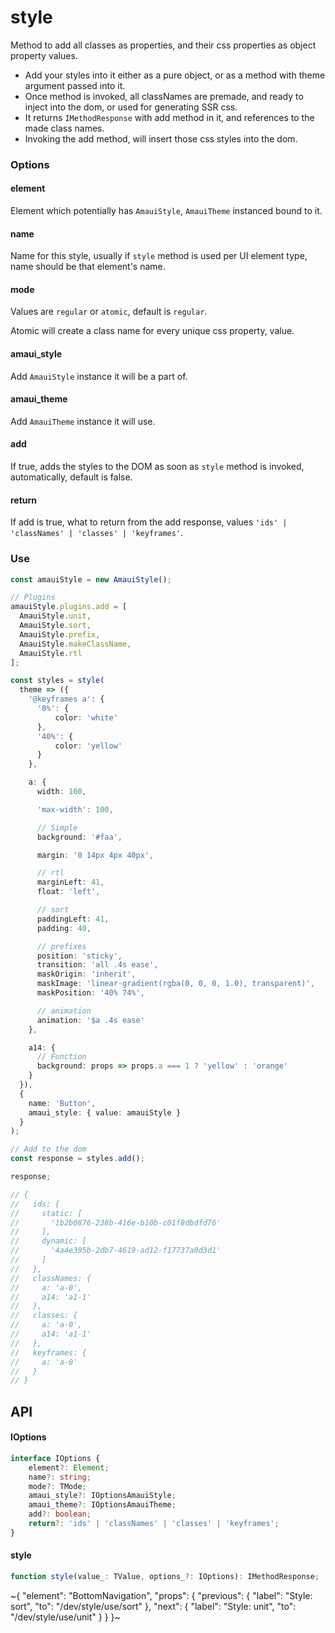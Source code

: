 
# style

Method to add all classes as properties, and their css properties as object property values.

- Add your styles into it either as a pure object, or as a method with theme argument passed into it.
- Once method is invoked, all classNames are premade, and ready to inject into the dom, or used for generating SSR css.
- It returns `IMethodResponse` with add method in it, and references to the made class names.
- Invoking the add method, will insert those css styles into the dom.

### Options

#### element

Element which potentially has `AmauiStyle`, `AmauiTheme` instanced bound to it.

#### name

Name for this style, usually if `style` method is used per UI element type, name should be that element's name.

#### mode

Values are `regular` or `atomic`, default is `regular`.

Atomic will create a class name for every unique css property, value.

#### amaui\_style

Add `AmauiStyle` instance it will be a part of.

#### amaui\_theme

Add `AmauiTheme` instance it will use.

#### add

If true, adds the styles to the DOM as soon as `style` method is invoked, automatically, default is false.

#### return

If add is true, what to return from the add response, values `'ids' | 'classNames' | 'classes' | 'keyframes'`.

### Use

```ts
const amauiStyle = new AmauiStyle();

// Plugins
amauiStyle.plugins.add = [
  AmauiStyle.unit,
  AmauiStyle.sort,
  AmauiStyle.prefix,
  AmauiStyle.makeClassName,
  AmauiStyle.rtl
];

const styles = style(
  theme => ({
    '@keyframes a': {
      '0%': {
          color: 'white'
      },
      '40%': {
          color: 'yellow'
      }
    },

    a: {
      width: 100,

      'max-width': 100,

      // Simple
      background: '#faa',

      margin: '0 14px 4px 40px',

      // rtl
      marginLeft: 41,
      float: 'left',

      // sort
      paddingLeft: 41,
      padding: 40,

      // prefixes
      position: 'sticky',
      transition: 'all .4s ease',
      maskOrigin: 'inherit',
      maskImage: 'linear-gradient(rgba(0, 0, 0, 1.0), transparent)',
      maskPosition: '40% 74%',

      // animation
      animation: '$a .4s ease'
    },

    a14: {
      // Function
      background: props => props.a === 1 ? 'yellow' : 'orange'
    }
  }),
  {
    name: 'Button',
    amaui_style: { value: amauiStyle }
  }
);

// Add to the dom
const response = styles.add();

response;

// {
//   ids: {
//     static: [
//       '1b2b0876-238b-416e-b10b-c01f8dbdfd76'
//     ],
//     dynamic: [
//       '4a4e395b-2db7-4619-ad12-f17737a0d3d1'
//     ]
//   },
//   classNames: {
//     a: 'a-0',
//     a14: 'a1-1'
//   },
//   classes: {
//     a: 'a-0',
//     a14: 'a1-1'
//   },
//   keyframes: {
//     a: 'a-0'
//   }
// }
```

## API

#### IOptions

```ts
interface IOptions {
    element?: Element;
    name?: string;
    mode?: TMode;
    amaui_style?: IOptionsAmauiStyle;
    amaui_theme?: IOptionsAmauiTheme;
    add?: boolean;
    return?: 'ids' | 'classNames' | 'classes' | 'keyframes';
}
```

#### style

```ts
function style(value_: TValue, options_?: IOptions): IMethodResponse;
```


~{
  "element": "BottomNavigation",
  "props": {
    "previous": {
      "label": "Style: sort",
      "to": "/dev/style/use/sort"
    },
    "next": {
      "label": "Style: unit",
      "to": "/dev/style/use/unit"
    }
  }
}~
